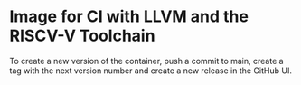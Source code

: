 Image for CI with LLVM and the RISCV-V Toolchain
====

To create a new version of the container, push a commit to main, create a tag with the next version number and create a new release in the GitHub UI.
